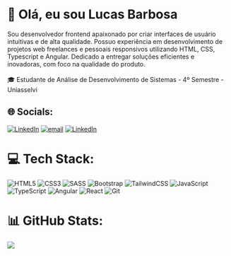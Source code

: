 # 👋 Olá, eu sou Lucas Barbosa
Sou desenvolvedor frontend apaixonado por criar interfaces de usuário intuitivas e de alta qualidade. Possuo experiência em desenvolvimento de projetos web freelances e pessoais responsivos utilizando HTML, CSS, Typescript e Angular. Dedicado a entregar soluções eficientes e inovadoras, com foco na qualidade do produto.<br><br>🎓 Estudante de Análise de Desenvolvimento de Sistemas - 4º Semestre - Uniasselvi


## 🌐 Socials:
[![LinkedIn](https://img.shields.io/badge/LinkedIn-%230077B5.svg?logo=linkedIn&logoColor=white)](https://linkedin.com/in//lucasbarbosadev1)
[![email](https://img.shields.io/badge/Email-D14836?logo=gmail&logoColor=white)](mailto:lucasbarbosadev1@gmail.com)
[![LinkedIn](https://img.shields.io/badge/Portifolio-42015f?logo=searxng&logoColor=white)](https://lucas-barbosa.netlify.app/)

# 💻 Tech Stack:
![HTML5](https://img.shields.io/badge/html5-%23E34F26.svg?style=for-the-badge&logo=html5&logoColor=white) ![CSS3](https://img.shields.io/badge/css3-%231572B6.svg?style=for-the-badge&logo=css3&logoColor=white) ![SASS](https://img.shields.io/badge/SASS-hotpink.svg?style=for-the-badge&logo=SASS&logoColor=white) ![Bootstrap](https://img.shields.io/badge/bootstrap-%238511FA.svg?style=for-the-badge&logo=bootstrap&logoColor=white) ![TailwindCSS](https://img.shields.io/badge/tailwindcss-%2338B2AC.svg?style=for-the-badge&logo=tailwind-css&logoColor=white) ![JavaScript](https://img.shields.io/badge/javascript-%23323330.svg?style=for-the-badge&logo=javascript&logoColor=%23F7DF1E) ![TypeScript](https://img.shields.io/badge/typescript-%23007ACC.svg?style=for-the-badge&logo=typescript&logoColor=white) ![Angular](https://img.shields.io/badge/angular-%23DD0031.svg?style=for-the-badge&logo=angular&logoColor=white) ![React](https://img.shields.io/badge/react-%2320232a.svg?style=for-the-badge&logo=react&logoColor=%2361DAFB) ![Git](https://img.shields.io/badge/git-%23F05033.svg?style=for-the-badge&logo=git&logoColor=white)
# 📊 GitHub Stats:
![](https://github-readme-stats.vercel.app/api/top-langs/?username=lucasbarbosadev1&theme=dark&hide_border=true&include_all_commits=false&count_private=true&layout=compact)

<!-- Proudly created with GPRM ( https://gprm.itsvg.in ) -->
